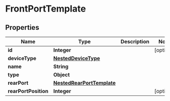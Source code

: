 # FrontPortTemplate

## Properties
Name | Type | Description | Notes
------------ | ------------- | ------------- | -------------
**id** | **Integer** |  |  [optional]
**deviceType** | [**NestedDeviceType**](NestedDeviceType.md) |  | 
**name** | **String** |  | 
**type** | **Object** |  | 
**rearPort** | [**NestedRearPortTemplate**](NestedRearPortTemplate.md) |  | 
**rearPortPosition** | **Integer** |  |  [optional]
